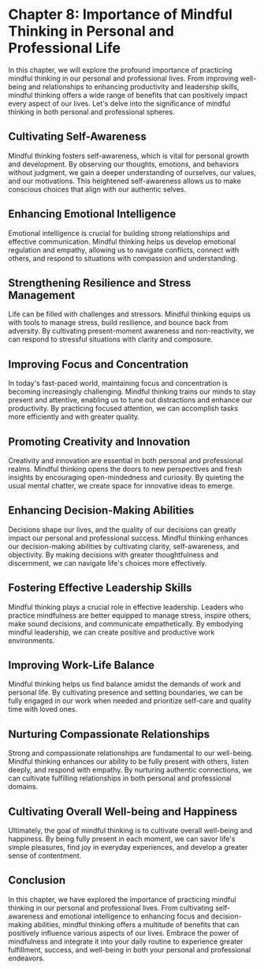 Chapter 8: Importance of Mindful Thinking in Personal and Professional Life
===========================================================================

In this chapter, we will explore the profound importance of practicing mindful thinking in our personal and professional lives. From improving well-being and relationships to enhancing productivity and leadership skills, mindful thinking offers a wide range of benefits that can positively impact every aspect of our lives. Let's delve into the significance of mindful thinking in both personal and professional spheres.

Cultivating Self-Awareness
--------------------------

Mindful thinking fosters self-awareness, which is vital for personal growth and development. By observing our thoughts, emotions, and behaviors without judgment, we gain a deeper understanding of ourselves, our values, and our motivations. This heightened self-awareness allows us to make conscious choices that align with our authentic selves.

Enhancing Emotional Intelligence
--------------------------------

Emotional intelligence is crucial for building strong relationships and effective communication. Mindful thinking helps us develop emotional regulation and empathy, allowing us to navigate conflicts, connect with others, and respond to situations with compassion and understanding.

Strengthening Resilience and Stress Management
----------------------------------------------

Life can be filled with challenges and stressors. Mindful thinking equips us with tools to manage stress, build resilience, and bounce back from adversity. By cultivating present-moment awareness and non-reactivity, we can respond to stressful situations with clarity and composure.

Improving Focus and Concentration
---------------------------------

In today's fast-paced world, maintaining focus and concentration is becoming increasingly challenging. Mindful thinking trains our minds to stay present and attentive, enabling us to tune out distractions and enhance our productivity. By practicing focused attention, we can accomplish tasks more efficiently and with greater quality.

Promoting Creativity and Innovation
-----------------------------------

Creativity and innovation are essential in both personal and professional realms. Mindful thinking opens the doors to new perspectives and fresh insights by encouraging open-mindedness and curiosity. By quieting the usual mental chatter, we create space for innovative ideas to emerge.

Enhancing Decision-Making Abilities
-----------------------------------

Decisions shape our lives, and the quality of our decisions can greatly impact our personal and professional success. Mindful thinking enhances our decision-making abilities by cultivating clarity, self-awareness, and objectivity. By making decisions with greater thoughtfulness and discernment, we can navigate life's choices more effectively.

Fostering Effective Leadership Skills
-------------------------------------

Mindful thinking plays a crucial role in effective leadership. Leaders who practice mindfulness are better equipped to manage stress, inspire others, make sound decisions, and communicate empathetically. By embodying mindful leadership, we can create positive and productive work environments.

Improving Work-Life Balance
---------------------------

Mindful thinking helps us find balance amidst the demands of work and personal life. By cultivating presence and setting boundaries, we can be fully engaged in our work when needed and prioritize self-care and quality time with loved ones.

Nurturing Compassionate Relationships
-------------------------------------

Strong and compassionate relationships are fundamental to our well-being. Mindful thinking enhances our ability to be fully present with others, listen deeply, and respond with empathy. By nurturing authentic connections, we can cultivate fulfilling relationships in both personal and professional domains.

Cultivating Overall Well-being and Happiness
--------------------------------------------

Ultimately, the goal of mindful thinking is to cultivate overall well-being and happiness. By being fully present in each moment, we can savor life's simple pleasures, find joy in everyday experiences, and develop a greater sense of contentment.

Conclusion
----------

In this chapter, we have explored the importance of practicing mindful thinking in our personal and professional lives. From cultivating self-awareness and emotional intelligence to enhancing focus and decision-making abilities, mindful thinking offers a multitude of benefits that can positively influence various aspects of our lives. Embrace the power of mindfulness and integrate it into your daily routine to experience greater fulfillment, success, and well-being in both your personal and professional endeavors.
